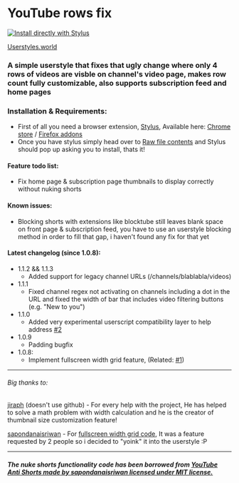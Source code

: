 # YouTube rows fix

[![Install directly with Stylus](https://img.shields.io/badge/Install%20directly%20with-Stylus-238b8b.svg)](https://raw.githubusercontent.com/Roki100/YouTube-rows-fix/main/rowsfix.user.css)

[Userstyles.world](https://userstyles.world/style/11245/youtube-6-rows-in-channel-videos-page)

### A simple userstyle that fixes that ugly change where only 4 rows of videos are visble on channel's video page, makes row count fully customizable, also supports subscription feed and home pages

### Installation & Requirements:

* First of all you need a browser extension, [Stylus](https://github.com/openstyles/stylus), Available here: [Chrome store](https://chrome.google.com/webstore/detail/stylus/clngdbkpkpeebahjckkjfobafhncgmne) / [Firefox addons](https://addons.mozilla.org/firefox/addon/styl-us/)
* Once you have stylus simply head over to [Raw file contents](https://raw.githubusercontent.com/Roki100/YouTube-rows-fix/main/rowsfix.user.css) and Stylus should pop up asking you to install, thats it!

#### Feature todo list:
* Fix home page & subscription page thumbnails to display correctly without nuking shorts

#### Known issues:
* Blocking shorts with extensions like blocktube still leaves blank space on front page & subscription feed, you have to use an userstyle blocking method in order to fill that gap, i haven't found any fix for that yet

#### Latest changelog (since 1.0.8):
- 1.1.2 && 1.1.3
  * Added support for legacy channel URLs (/channels/blablabla/videos)
- 1.1.1
  * Fixed channel regex not activating on channels including a dot in the URL and fixed the width of bar that includes video filtering buttons (e.g. "New to you")
- 1.1.0
  * Added very experimental userscript compatibility layer to help address [#2](https://github.com/Roki100/YouTube-rows-fix/issues/2)
- 1.0.9
  * Padding bugfix
- 1.0.8:
  * Implement fullscreen width grid feature, (Related: [#1](https://github.com/Roki100/YouTube-rows-fix/issues/1))
---
###### Big thanks to:
[jiraph](https://github.com/jiraph) (doesn't use github) - For every help with the project, He has helped to solve a math problem with width calculation and he is the creator of thumbnail size customization feature!

[sapondanaisriwan](https://github.com/sapondanaisriwan) - For [fullscreen width grid code](https://github.com/Roki100/YouTube-rows-fix/issues/1#issuecomment-1666367171), It was a feature requested by 2 people so i decided to "yoink" it into the userstyle :P

---
##### The nuke shorts functionality code has been borrowed from [YouTube Anti Shorts made by sapondanaisriwan licensed under MIT license.](https://github.com/sapondanaisriwan/youtube-anti-shorts)
